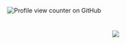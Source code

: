 ![Profile view counter on GitHub](https://komarev.com/ghpvc/?username=mehrboddx)
<h1 align="center">
    <img src="https://readme-typing-svg.herokuapp.com?font=Fira+Code&size=40&pause=500&width=435&lines=Hi%2C+I'm+Mehrbod+Nowrouz.;Welcome+to+my+github+profile." />
</h1>
